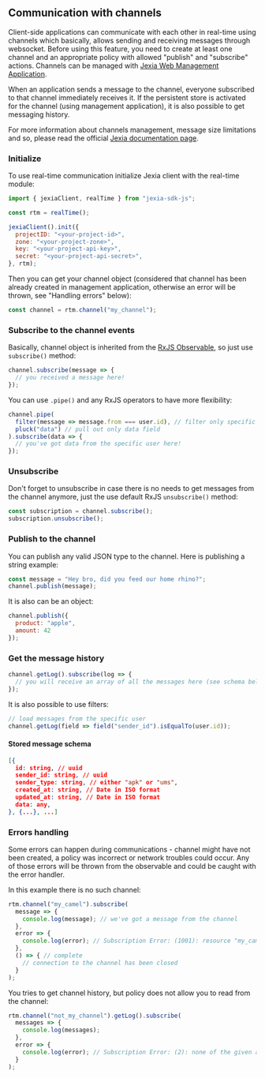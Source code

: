 ## Communication with channels

Client-side applications can communicate with each other in real-time using channels which basically, allows sending and receiving messages through websocket. 
Before using this feature, you need to create at least one channel and an appropriate policy with allowed "publish" and "subscribe" actions. Channels can be managed with [Jexia Web Management Application](https://docs.jexia.com/getting-started/user-management/).  

When an application sends a message to the channel, everyone subscribed to that channel immediately receives it. If the persistent store is activated for the channel (using management application), it is also possible to get messaging history.

For more information about channels management, message size limitations and so, please read the official [Jexia documentation page](https://www.jexia.com/en/docs/jexia-pub-sub-service/).  
  
### Initialize  
To use real-time communication initialize Jexia client with the real-time module:

``` javascript
import { jexiaClient, realTime } from "jexia-sdk-js";

const rtm = realTime();

jexiaClient().init({
  projectID: "<your-project-id>",
  zone: "<your-project-zone>",
  key: "<your-project-api-key>",
  secret: "<your-project-api-secret>",
}, rtm);
```

Then you can get your channel object (considered that channel has been already created in management application, otherwise an error will be thrown, see "Handling errors" below):

```javascript
const channel = rtm.channel("my_channel");
```

  
### Subscribe to the channel events
Basically, channel object is inherited from the [RxJS Observable](https://rxjs.dev/api/index/class/Observable), so just use `subscribe()` method: 
  
```javascript
channel.subscribe(message => {
  // you received a message here!
});
```

You can use `.pipe()` and any RxJS operators to have more flexibility:

```javascript
channel.pipe(
  filter(message => message.from === user.id), // filter only specific user
  pluck("data") // pull out only data field 
).subscribe(data => {
  // you've got data from the specific user here!
});
```  
 
 ### Unsubscribe

 Don't forget to unsubscribe in case there is no needs to get messages from the channel anymore, just the use default RxJS `unsubscribe()` method:
 
 ```javascript
 const subscription = channel.subscribe();
subscription.unsubscribe();
 ``` 
  
### Publish to the channel

You can publish any valid JSON type to the channel. Here is publishing a string example:
  
``` javascript
const message = "Hey bro, did you feed our home rhino?";  
channel.publish(message); 
```  

It is also can be an object:
```javascript
channel.publish({
  product: "apple",
  amount: 42
});  
```
  
### Get the message history  
  
```javascript
channel.getLog().subscribe(log => {
  // you will receive an array of all the messages here (see schema below)
});  
```

It is also possible to use filters:
```javascript
// load messages from the specific user
channel.getLog(field => field("sender_id").isEqualTo(user.id));
```

#### Stored message schema
```JSON
[{
  id: string, // uuid 
  sender_id: string, // uuid 
  sender_type: string, // either "apk" or "ums",
  created_at: string, // Date in ISO format 
  updated_at: string, // Date in ISO format
  data: any,
}, {...}, ...]
```

### Errors handling

Some errors can happen during communications - channel might have not been created, a policy was incorrect or network troubles could occur. Any of those errors will be thrown from the observable and could be caught with the error handler.

In this example there is no such channel:
```javascript
rtm.channel("my_camel").subscribe(
  message => {
    console.log(message); // we've got a message from the channel
  },
  error => {
    console.log(error); // Subscription Error: (1001): resource "my_camel" is unavailable
  },
  () => { // complete
    // connection to the channel has been closed
  }
);
```

You tries to get channel history, but policy does not allow you to read from the channel:
```javascript
rtm.channel("not_my_channel").getLog().subscribe(
  messages => {
    console.log(messages); 
  },
  error => {
    console.log(error); // Subscription Error: (2): none of the given actions ["read"] for this resource are allowed
  }
);
```
